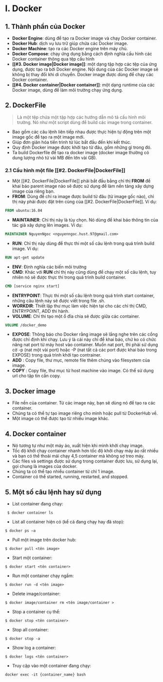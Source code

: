 # I. Docker
## 1. Thành phần của Docker
- **Docker Engine**: dùng để tạo ra Docker image và chạy Docker container.
- **Docker Hub**: dịch vụ lưu trữ giúp chứa các Docker image.
- **Docker Machine**: tạo ra các Docker engine trên máy chủ.
- **Docker Compose**: chạy ứng dụng bằng cách định nghĩa cấu hình các Docker container thông qua tệp cấu hình
- **[[#3. Docker image|Docker image]]**: một dạng tập hợp các tệp của ứng dụng, được tạo ra bởi Docker engine. Nội dung của các Docker image sẽ không bị thay đổi khi di chuyển. Docker image được dùng để chạy các Docker container.
- **[[#4. Docker container|Docker container]]**: một dạng runtime của các Docker image, dùng để làm môi trường chạy ứng dụng.
## 2. DockerFile
> Là một tệp chứa một tập hợp các hướng dẫn mô tả cấu hình môi trường. Nó như một script dùng để build các image trong container. 
- Bao gồm các câu lệnh liên tiếp nhau được thực hiện tự động trên một image gốc để tạo ra một image mới. 
- Giúp đơn giản hóa tiến trình từ lúc bắt đầu đến khi kết thúc. 
- Quy định Docker image được khởi tạo từ đâu, gồm những gì trong đó. 
- Ta build Dockerfile để tạo ra docker image (docker image thường có dung lượng nhỏ từ vài MB đến lớn vài GB).
### 2.1 Cấu hình một file [[#2. DockerFile|DockerFile]]
- Một [[#2. DockerFile|DockerFile]] phải bắt đầu bằng chỉ thị **FROM** để khai báo parent image nào sẽ được sử dụng để làm nền tảng xây dựng image của riêng bạn.
- **FROM**: Dùng để chỉ ra image được build từ đâu (từ image gốc nào), chỉ thị này phải được đặt trên cùng của [[#2. DockerFile|DockerFile]]. Ví dụ: 
```DockerFile
FROM ubuntu:16.04
```
- **MAINTAINER**: Chỉ thị này là tùy chọn. Nó dùng để khai báo thông tin của tác giả xây dựng lên images. Ví dụ:
```Dockerfile
MAINTAINER NguyenNgoc <nguyenngoc.hust.97@gmail.com>
```
- **RUN**: Chỉ thị này dùng để thực thi một số câu lệnh trong quá trình build image. Ví dụ:
```DockerFile
RUN apt-get update
```
- **ENV**: Định nghĩa các biến môi trường
- **CMD**: Khác với **RUN** chỉ thị này cũng dùng để chạy một số câu lệnh, tuy nhiên nó sẽ được thực thi trong quá trình build container.
```DockerFile
CMD [service nginx start]
```
- **ENTRYPOINT**: Thực thi một số câu lệnh trong quá trình start container, những câu lệnh này sẽ được viết trong file .sh.
- **WORKDIR**: Thiết lập thư mục làm việc hiện tại cho các chỉ thị CMD, ENTRYPOINT, ADD thi hành.
- **VOLUME**: Chỉ thi tạo một ổ đĩa chia sẻ được giữa các container.
```dockerfile
VOLUME /docker_demo
```
- **EXPOSE**: Thông báo cho Docker rằng image sẽ lắng nghe trên các cổng được chỉ định khi chạy. Lưu ý là cái này chỉ để khai báo, chứ ko có chức năng nat port từ máy host vào container. Muốn nat port, thì phải sử dụng cờ -p (nat một vài port) hoặc -P (nat tất cả các port được khai báo trong EXPOSE) trong quá trình khởi tạo contrainer.
- **ADD** : Copy file, thư mục, remote file thêm chúng vào filesystem của image.
- **COPY** : Copy file, thư mục từ host machine vào image. Có thể sử dụng url cho tập tin cần copy.
## 3. Docker image 
- File nền của container. Từ các image này, bạn sẽ dùng nó để tạo ra các container. 
- Chúng ta có thể tự tạo image riêng cho mình hoặc pull từ DockerHub về.
- Một image có thể được tạo từ nhiều image khác.
## 4. Docker container
- Nó tương tự như một máy ảo, xuất hiện khi mình khởi chạy image. 
- Tốc độ khởi chạy container nhanh hơn tốc độ khởi chạy máy ảo rất nhiều và bạn có thể thoải mái chạy 4,5 container mà không sợ treo máy.
- Các files và settings được sử dụng trong container được lưu, sử dụng lại, gọi chung là images của docker. 
- Chúng ta có thể tạo nhiều container từ chỉ 1 image. 
- Container có thể started, running, restarted, and stopped.
## 5. Một số câu lệnh hay sử dụng

- List container đang chạy:

```none
 $ docker container ls
```

- List all container hiện có (kể cả đang chạy hay đã stop):

```none
$ docker ps –a
```

- Pull một image trên docker hub:

```none
$ docker pull <tên image>
```

- Start một container:

```none
$ docker start <tên container>
```

- Run một container chạy ngầm:

```none
$ docker run -d <tên image>
```

- Delete image/container:

```none
$ docker image/container rm <tên image/container >
```

- Stop a container cụ thể:

```none
$ docker stop <tên container>
```

- Stop all container:

```none
$ docker stop -a
```

- Show log a container:

```none
$ docker logs <tên container>
```

- Truy cập vào một container đang chạy:

```none
docker exec -it {container_name} bash
```